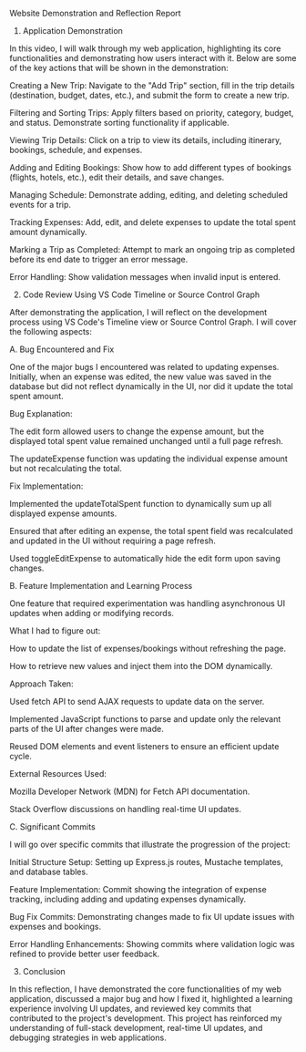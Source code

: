 Website Demonstration and Reflection Report

1. Application Demonstration

In this video, I will walk through my web application, highlighting its core functionalities and demonstrating how users interact with it. Below are some of the key actions that will be shown in the demonstration:

Creating a New Trip: Navigate to the "Add Trip" section, fill in the trip details (destination, budget, dates, etc.), and submit the form to create a new trip.

Filtering and Sorting Trips: Apply filters based on priority, category, budget, and status. Demonstrate sorting functionality if applicable.

Viewing Trip Details: Click on a trip to view its details, including itinerary, bookings, schedule, and expenses.

Adding and Editing Bookings: Show how to add different types of bookings (flights, hotels, etc.), edit their details, and save changes.

Managing Schedule: Demonstrate adding, editing, and deleting scheduled events for a trip.

Tracking Expenses: Add, edit, and delete expenses to update the total spent amount dynamically.

Marking a Trip as Completed: Attempt to mark an ongoing trip as completed before its end date to trigger an error message.

Error Handling: Show validation messages when invalid input is entered.

2. Code Review Using VS Code Timeline or Source Control Graph

After demonstrating the application, I will reflect on the development process using VS Code's Timeline view or Source Control Graph. I will cover the following aspects:

A. Bug Encountered and Fix

One of the major bugs I encountered was related to updating expenses. Initially, when an expense was edited, the new value was saved in the database but did not reflect dynamically in the UI, nor did it update the total spent amount.

Bug Explanation:

The edit form allowed users to change the expense amount, but the displayed total spent value remained unchanged until a full page refresh.

The updateExpense function was updating the individual expense amount but not recalculating the total.

Fix Implementation:

Implemented the updateTotalSpent function to dynamically sum up all displayed expense amounts.

Ensured that after editing an expense, the total spent field was recalculated and updated in the UI without requiring a page refresh.

Used toggleEditExpense to automatically hide the edit form upon saving changes.

B. Feature Implementation and Learning Process

One feature that required experimentation was handling asynchronous UI updates when adding or modifying records.

What I had to figure out:

How to update the list of expenses/bookings without refreshing the page.

How to retrieve new values and inject them into the DOM dynamically.

Approach Taken:

Used fetch API to send AJAX requests to update data on the server.

Implemented JavaScript functions to parse and update only the relevant parts of the UI after changes were made.

Reused DOM elements and event listeners to ensure an efficient update cycle.

External Resources Used:

Mozilla Developer Network (MDN) for Fetch API documentation.

Stack Overflow discussions on handling real-time UI updates.

C. Significant Commits

I will go over specific commits that illustrate the progression of the project:

Initial Structure Setup: Setting up Express.js routes, Mustache templates, and database tables.

Feature Implementation: Commit showing the integration of expense tracking, including adding and updating expenses dynamically.

Bug Fix Commits: Demonstrating changes made to fix UI update issues with expenses and bookings.

Error Handling Enhancements: Showing commits where validation logic was refined to provide better user feedback.

3. Conclusion

In this reflection, I have demonstrated the core functionalities of my web application, discussed a major bug and how I fixed it, highlighted a learning experience involving UI updates, and reviewed key commits that contributed to the project's development. This project has reinforced my understanding of full-stack development, real-time UI updates, and debugging strategies in web applications.

